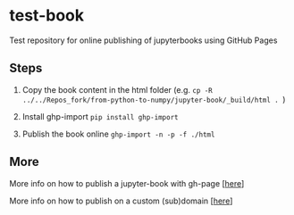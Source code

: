 # test-book

Test repository for online publishing of jupyterbooks using GitHub Pages

## Steps
1. Copy the book content in the html folder (e.g. `cp -R ../../Repos_fork/from-python-to-numpy/jupyter-book/_build/html . `)

1. Install ghp-import `pip install ghp-import`

1. Publish the book online `ghp-import -n -p -f ./html`


## More
More info on how to publish a jupyter-book with gh-page [[here](https://jupyterbook.org/publish/gh-pages.html)]

More info on how to publish on a custom (sub)domain [[here](https://stackoverflow.com/questions/46455900/subdomain-of-website-for-github-pages-project)]
